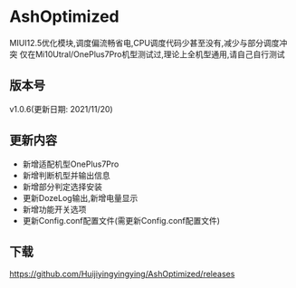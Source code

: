 # AshOptimized

MIUI12.5优化模块,调度偏流畅省电,CPU调度代码少甚至没有,减少与部分调度冲突
仅在Mi10Utral/OnePlus7Pro机型测试过,理论上全机型通用,请自己自行测试

## 版本号

v1.0.6(更新日期: 2021/11/20)

## 更新内容
- 新增适配机型OnePlus7Pro
- 新增判断机型并输出信息
- 新增部分判定选择安装
- 更新DozeLog输出,新增电量显示
- 新增功能开关选项
- 更新Config.conf配置文件(需更新Config.conf配置文件)

## 下载

https://github.com/Huijiyingyingying/AshOptimized/releases
